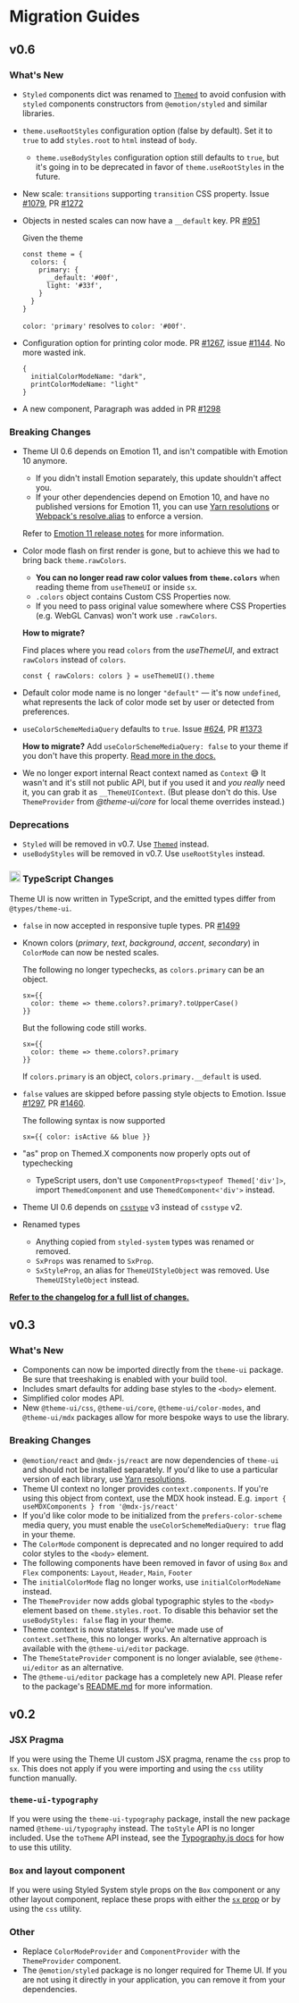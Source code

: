 # Migration Guides

## v0.6

### What's New

- `Styled` components dict was renamed to [`Themed`](/themed/) to avoid
  confusion with `styled` components constructors from `@emotion/styled` and
  similar libraries.

- `theme.useRootStyles` configuration option (false by default). Set it to
  `true` to add `styles.root` to `html` instead of `body`.

  - `theme.useBodyStyles` configuration option still defaults to `true`, but
    it's going in to be deprecated in favor of `theme.useRootStyles` in the
    future.

- New scale: `transitions` supporting `transition` CSS property. Issue
  [#1079](https://github.com/system-ui/theme-ui/issues/1079), PR
  [#1272](https://github.com/system-ui/theme-ui/pull/1272)

- Objects in nested scales can now have a `__default` key. PR
  [#951](https://github.com/system-ui/theme-ui/pull/951)

  Given the theme

  ```
  const theme = {
    colors: {
      primary: {
        __default: '#00f',
        light: '#33f',
      }
    }
  }
  ```

  `color: 'primary'` resolves to `color: '#00f'`.

- Configuration option for printing color mode. PR
  [#1267](https://github.com/system-ui/theme-ui/pull/1267), issue
  [#1144](https://github.com/system-ui/theme-ui/issues/1144). No more wasted
  ink.

  ```
  {
    initialColorModeName: "dark",
    printColorModeName: "light"
  }
  ```

- A new component, Paragraph was added in PR
  [#1298](https://github.com/system-ui/theme-ui/pull/1298)

### Breaking Changes

- Theme UI 0.6 depends on Emotion 11, and isn't compatible with Emotion 10
  anymore.

  - If you didn't install Emotion separately, this update shouldn't affect you.
  - If your other dependencies depend on Emotion 10, and have no published
    versions for Emotion 11, you can use
    [Yarn resolutions](https://yarnpkg.com/lang/en/docs/selective-version-resolutions/)
    or
    [Webpack's resolve.alias](https://webpack.js.org/configuration/resolve/#resolvealias)
    to enforce a version.

  Refer to [Emotion 11 release notes](https://emotion.sh/docs/emotion-11) for
  more information.

- Color mode flash on first render is gone, but to achieve this we had to bring
  back `theme.rawColors`.

  - **You can no longer read raw color values from `theme.colors`** when reading
    theme from `useThemeUI` or inside `sx`.
  - `.colors` object contains Custom CSS Properties now.
  - If you need to pass original value somewhere where CSS Properties (e.g.
    WebGL Canvas) won't work use `.rawColors`.

  **How to migrate?**

  Find places where you read `colors` from the _useThemeUI_, and extract
  `rawColors` instead of `colors`.

  ```tsx
  const { rawColors: colors } = useThemeUI().theme
  ```

- Default color mode name is no longer `"default"` — it's now `undefined`, what
  represents the lack of color mode set by user or detected from preferences.

- `useColorSchemeMediaQuery` defaults to `true`. Issue
  [#624](https://github.com/system-ui/theme-ui/issues/624), PR
  [#1373](https://github.com/system-ui/theme-ui/pull/1373)

  **How to migrate?** Add `useColorSchemeMediaQuery: false` to your theme if you
  don't have this property.
  [Read more in the docs.](https://dev.theme-ui.com/color-modes/#responding-to-the-prefers-color-scheme-media-query)

- We no longer export internal React context named as `Context` 😅 It wasn't and
  it's still not public API, but if you used it and _you really_ need it, you
  can grab it as `__ThemeUIContext`. (But please don't do this. Use
  `ThemeProvider` from _@theme-ui/core_ for local theme overrides instead.)

### Deprecations

- `Styled` will be removed in v0.7. Use [`Themed`](/themed) instead.
- `useBodyStyles` will be removed in v0.7. Use `useRootStyles` instead.

### <img src="https://emojis.slackmojis.com/emojis/images/1479745458/1383/typescript.png?1479745458" width="20" height="20" /> TypeScript Changes

Theme UI is now written in TypeScript, and the emitted types differ from
`@types/theme-ui`.

- `false` in now accepted in responsive tuple types. PR
  [#1499](https://github.com/system-ui/theme-ui/pull/1499)

- Known colors (_primary_, _text_, _background_, _accent_, _secondary_) in
  `ColorMode` can now be nested scales.

  The following no longer typechecks, as `colors.primary` can be an object.

  ```tsx
  sx={{
    color: theme => theme.colors?.primary?.toUpperCase()
  }}
  ```

  But the following code still works.

  ```tsx
  sx={{
    color: theme => theme.colors?.primary
  }}
  ```

  If `colors.primary` is an object, `colors.primary.__default` is used.

- `false` values are skipped before passing style objects to Emotion. Issue
  [#1297](https://github.com/system-ui/theme-ui/issues/1297), PR
  [#1460](https://github.com/system-ui/theme-ui/pull/1460).

  The following syntax is now supported

  ```tsx
  sx={{ color: isActive && blue }}
  ```

- "as" prop on Themed.X components now properly opts out of typechecking

  - TypeScript users, don't use `ComponentProps<typeof Themed['div']>`, import
    `ThemedComponent` and use `ThemedComponent<'div'>` instead.

- Theme UI 0.6 depends on [`csstype`](https://github.com/frenic/csstype) v3
  instead of `csstype` v2.

- Renamed types
  - Anything copied from `styled-system` types was renamed or removed.
  - `SxProps` was renamed to `SxProp`.
  - `SxStyleProp`, an alias for `ThemeUIStyleObject` was removed. Use
    `ThemeUIStyleObject` instead.

[**Refer to the changelog for a full list of changes.**](https://github.com/system-ui/theme-ui/blob/develop/CHANGELOG.md)

## v0.3

### What's New

- Components can now be imported directly from the `theme-ui` package. Be sure
  that treeshaking is enabled with your build tool.
- Includes smart defaults for adding base styles to the `<body>` element.
- Simplified color modes API.
- New `@theme-ui/css`, `@theme-ui/core`, `@theme-ui/color-modes`, and
  `@theme-ui/mdx` packages allow for more bespoke ways to use the library.

### Breaking Changes

- `@emotion/react` and `@mdx-js/react` are now dependencies of `theme-ui` and
  should not be installed separately. If you'd like to use a particular version
  of each library, use
  [Yarn resolutions](https://yarnpkg.com/lang/en/docs/selective-version-resolutions/).
- Theme UI context no longer provides `context.components`. If you're using this
  object from context, use the MDX hook instead. E.g.
  `import { useMDXComponents } from '@mdx-js/react'`
- If you'd like color mode to be initialized from the `prefers-color-scheme`
  media query, you must enable the `useColorSchemeMediaQuery: true` flag in your
  theme.
- The `ColorMode` component is deprecated and no longer required to add color
  styles to the `<body>` element.
- The following components have been removed in favor of using `Box` and `Flex`
  components: `Layout`, `Header`, `Main`, `Footer`
- The `initialColorMode` flag no longer works, use `initialColorModeName`
  instead.
- The `ThemeProvider` now adds global typographic styles to the `<body>` element
  based on `theme.styles.root`. To disable this behavior set the
  `useBodyStyles: false` flag in your theme.
- Theme context is now stateless. If you've made use of `context.setTheme`, this
  no longer works. An alternative approach is available with the
  `@theme-ui/editor` package.
- The `ThemeStateProvider` component is no longer avialable, see
  `@theme-ui/editor` as an alternative.
- The `@theme-ui/editor` package has a completely new API. Please refer to the
  package's
  [README.md](https://github.com/system-ui/theme-ui/blob/stable/packages/editor/README.md)
  for more information.

## v0.2

### JSX Pragma

If you were using the Theme UI custom JSX pragma, rename the `css` prop to `sx`.
This does not apply if you were importing and using the `css` utility function
manually.

### `theme-ui-typography`

If you were using the `theme-ui-typography` package, install the new package
named `@theme-ui/typography` instead. The `toStyle` API is no longer included.
Use the `toTheme` API instead, see the
[Typography.js docs](/styling-mdx/#typographyjs) for how to use this utility.

### `Box` and layout component

If you were using Styled System style props on the `Box` component or any other
layout component, replace these props with either the [`sx` prop](/sx-prop) or
by using the `css` utility.

### Other

- Replace `ColorModeProvider` and `ComponentProvider` with the `ThemeProvider`
  component.
- The `@emotion/styled` package is no longer required for Theme UI. If you are
  not using it directly in your application, you can remove it from your
  dependencies.
